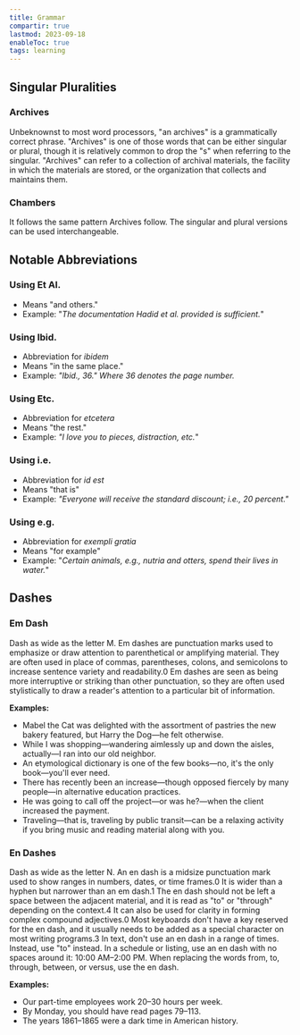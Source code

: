 ```yaml
---
title: Grammar
compartir: true
lastmod: 2023-09-18
enableToc: true
tags: learning
---
```


## Singular Pluralities

### Archives

Unbeknownst to most word processors, "an archives" is a grammatically correct phrase. "Archives" is one of those words that can be either singular or plural, though it is relatively common to drop the "s" when referring to the singular. "Archives" can refer to a collection of archival materials, the facility in which the materials are stored, or the organization that collects and maintains them.

### Chambers

It follows the same pattern Archives follow. The singular and plural versions can be used interchangeable.

## Notable Abbreviations

### Using Et Al.

* Means "and others."
* Example: "_The documentation Hadid et al. provided is sufficient._"

### Using Ibid.

* Abbreviation for _ibidem_
* Means "in the same place."
* Example: _"Ibid., 36." Where 36 denotes the page number._

### Using Etc.

* Abbreviation for _etcetera_
* Means "the rest."
* Example: _"I love you to pieces, distraction, etc._"

### Using i.e.

* Abbreviation for _id est_
* Means "that is"
* Example: _"Everyone will receive the standard discount; i.e., 20 percent."_

### Using e.g.

* Abbreviation for _exempli gratia_
* Means "for example"
* Example: "_Certain animals, e.g., nutria and otters, spend their lives in water._"

## Dashes

### Em Dash

Dash as wide as the letter M. Em dashes are punctuation marks used to emphasize or draw attention to parenthetical or amplifying material. They are often used in place of commas, parentheses, colons, and semicolons to increase sentence variety and readability.0 Em dashes are seen as being more interruptive or striking than other punctuation, so they are often used stylistically to draw a reader's attention to a particular bit of information.

**Examples:**

* Mabel the Cat was delighted with the assortment of pastries the new bakery featured, but Harry the Dog—he felt otherwise.
* While I was shopping—wandering aimlessly up and down the aisles, actually—I ran into our old neighbor.
* An etymological dictionary is one of the few books—no, it's the only book—you'll ever need.
* There has recently been an increase—though opposed fiercely by many people—in alternative education practices.
* He was going to call off the project—or was he?—when the client increased the payment.
* Traveling—that is, traveling by public transit—can be a relaxing activity if you bring music and reading material along with you.

### En Dashes

Dash as wide as the letter N. An en dash is a midsize punctuation mark used to show ranges in numbers, dates, or time frames.0 It is wider than a hyphen but narrower than an em dash.1 The en dash should not be left a space between the adjacent material, and it is read as "to" or "through" depending on the context.4 It can also be used for clarity in forming complex compound adjectives.0 Most keyboards don't have a key reserved for the en dash, and it usually needs to be added as a special character on most writing programs.3 In text, don't use an en dash in a range of times. Instead, use "to" instead. In a schedule or listing, use an en dash with no spaces around it: 10:00 AM–2:00 PM. When replacing the words from, to, through, between, or versus, use the en dash.

**Examples:**

* Our part-time employees work 20–30 hours per week.
* By Monday, you should have read pages 79–113.
* The years 1861–1865 were a dark time in American history.
